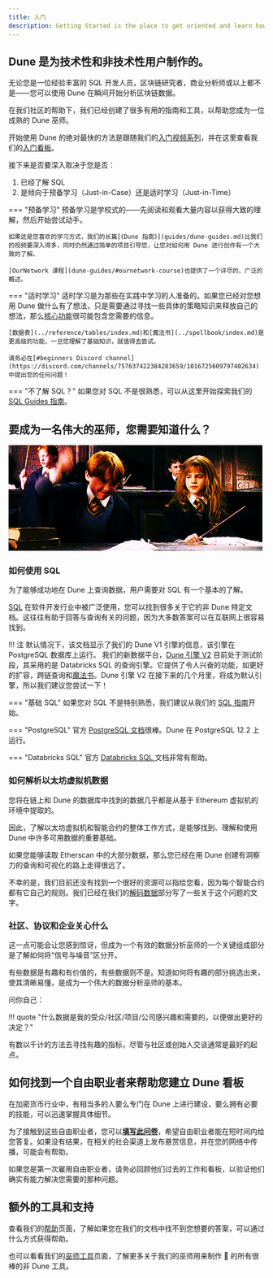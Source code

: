 ```yaml
---
title: 入门
description: Getting Started is the place to get oriented and learn how to use Dune!
---
```


## Dune 是为技术性和非技术性用户制作的。

无论您是一位经验丰富的 SQL 开发人员，区块链研究者，商业分析师或以上都不是——您可以使用 Dune 在瞬间开始分析区块链数据。

在我们社区的帮助下，我们已经创建了很多有用的指南和工具，以帮助您成为一位成熟的 Dune 巫师。

开始使用 Dune 的绝对最快的方法是跟随我们的[入门视频系列](guides/video-tutorial.md)，并在这里查看我们的[入门看板](https://dune.com/dune/get-started)。

接下来是否要深入取决于您是否：

1. 已经了解 SQL 
2. 是倾向于预备学习（Just-in-Case）还是适时学习（Just-in-Time）

=== "预备学习"
    预备学习是学校式的——先阅读和观看大量内容以获得大致的理解，然后开始尝试动手。

    如果这是您喜欢的学习方式，我们的长篇[《Dune 指南》](guides/dune-guides.md)比我们的视频要深入得多，同时仍然通过简单的项目引导您，让您对如何用 Dune 进行创作有一个大致的了解。

    [OurNetwork 课程](dune-guides/#ournetwork-course)也提供了一个详尽的、广泛的概述。

=== "适时学习"
    适时学习是为那些在实践中学习的人准备的。如果您已经对您想用 Dune 做什么有了想法，只是需要通过寻找一些具体的策略知识来释放自己的想法，那么[核心功能](queries/index.md)很可能包含您需要的信息。

    [数据表](../reference/tables/index.md)和[魔法书](../spellbook/index.md)是更高级的功能，一旦您理解了基础知识，就值得去尝试。

    请务必在[#beginners Discord channel](https://discord.com/channels/757637422384283659/1016725609797402634)中提出您的任何问题！


=== "不了解 SQL？"
    如果您对 SQL 不是很熟悉，可以从这里开始探索我们的 [SQL Guides 指南](guides/sql-guides.md)。


## 要成为一名伟大的巫师，您需要知道什么？

![it's easy for Hermione](images/wingardium.gif)

### 如何使用 SQL

为了能够成功地在 Dune 上查询数据，用户需要对 SQL 有一个基本的了解。

[SQL](https://www.w3schools.com/sql/sql_intro.asp) 在软件开发行业中被广泛使用，您可以找到很多关于它的非 Dune 特定文档。这往往有助于回答与查询有关的问题，因为大多数答案可以在互联网上很容易找到。


!!! 注
    默认情况下，该文档显示了我们的 Dune V1 引擎的信息，该引擎在 PostgreSQL 数据库上运行。
    我们的新数据平台，[Dune 引擎 V2](https://dune.com/blog/dune-engine-v2) 目前处于测试阶段，其采用的是 Databricks SQL 的查询引擎。它提供了令人兴奋的功能，如更好的扩容，跨链查询和[魔法书](../spellbook/index.md)。Dune 引擎 V2 在接下来的几个月里，将成为默认引擎，所以我们建议您尝试一下！

=== "基础 SQL"
    如果您对 SQL 不是特别熟悉，我们建议从我们的 [SQL 指南](guides/sql-guides.md)开始。

=== "PostgreSQL"
    官方 [PostgreSQL 文档](https://www.postgresql.org/docs/12/index.html)很棒。Dune 在 PostgreSQL 12.2 上运行。

=== "Databricks SQL"
    官方 [Databricks SQL ](https://docs.databricks.com/sql/language-manual/index.html) 文档非常有帮助。

### 如何解析以太坊虚拟机数据

您将在链上和 Dune 的数据库中找到的数据几乎都是从基于 Ethereum 虚拟机的环境中提取的。

因此，了解以太坊虚拟机和智能合约的整体工作方式，是能够找到、理解和使用 Dune 中许多可用数据的重要基础。

如果您能够读取 Etherscan 中的大部分数据，那么您已经在用 Dune 创建有洞察力的查询和可视化的路上走得很远了。

不幸的是，我们目前还没有找到一个很好的资源可以指给您看，因为每个智能合约都有它自己的规则。我们已经在我们的[解码数据](../reference/tables/decoded.md)部分写了一些关于这个问题的文字。

### 社区、协议和企业关心什么

这一点可能会让您感到惊讶，但成为一个有效的数据分析巫师的一个关键组成部分是了解如何将“信号与噪音”区分开。

有些数据是有趣和有价值的，有些数据则不是。知道如何将有趣的部分挑选出来，使其清晰易懂，是成为一个伟大的数据分析巫师的基本。

问你自己：

!!! quote "什么数据是我的受众/社区/项目/公司感兴趣和需要的，以便做出更好的决定？"

有数以千计的方法去寻找有趣的指标，尽管与社区或创始人交谈通常是最好的起点。

## 如何找到一个自由职业者来帮助您建立 Dune 看板

在加密货币行业中，有相当多的人要么专门在 Dune 上进行建设，要么拥有必要的技能，可以迅速掌握具体细节。

为了接触到这些自由职业者，您可以[**填写此问卷**](http://bounties.dune.com)，希望自由职业者能在短时间内给您答复。如果没有结果，在相关的社会渠道上发布悬赏信息，并在您的网络中传播，可能会有帮助。

如果您是第一次雇用自由职业者，请务必回顾他们过去的工作和看板，以验证他们确实有能力解决您需要的那种问题。

## 额外的工具和支持

查看我们的[帮助](../reference/support-feedback.md)页面，了解如果您在我们的文档中找不到您想要的答案，可以通过什么方式获得帮助。

也可以看看我们的[巫师工具](../reference/wizard-tools/index.md)页面，了解更多关于我们的巫师用来制作 🎇 的所有很棒的非 Dune 工具。